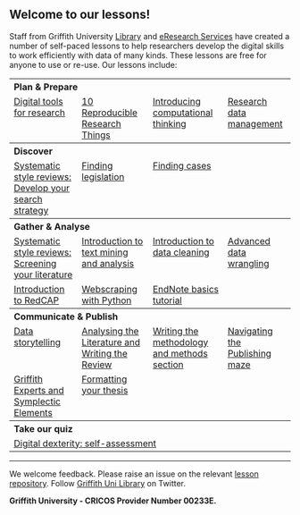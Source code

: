 <HTML>
<head> </head>
<body>

<h2>Welcome to our lessons!</h2>

<p>Staff from Griffith University <a href="https://www.griffith.edu.au/library">Library</a> and <a href="https://www.griffith.edu.au/eresearch-services">eResearch Services</a> have created a number of self-paced lessons to help researchers develop the digital skills to work efficiently with data of many kinds. These lessons are free for anyone to use or re-use. Our lessons include:</p>
  
<table>
  <tr>
    <th colspan="4" align="left">Plan & Prepare</th>
  </tr>
  <tr>
    <td valign="top" align="left"><a href="https://griffithunilibrary.github.io/digital-tools/">Digital tools for research</a></td>
    <td valign="top" align="left"><a href="https://guereslib.github.io/ten-reproducible-research-things/">10 Reproducible Research Things</a></td>
    <td valign="top" align="left"><a href="https://griffithunilibrary.github.io/intro-computational-thinking/">Introducing computational thinking</a></td>
    <td valign="top" align="left"><a href="https://griffithunilibrary.github.io/research-data-management/">Research data management</a></td>   
  </tr>

  <tr>
    <th colspan="4" align="left">Discover</th>
  </tr>
  <tr> 
    <td valign="top" align="left"><a href="https://griffithunilibrary.github.io/SSR-Develop-your-search-strategy/">Systematic style reviews: Develop your search strategy</a></td>
    <td valign="top" align="left"><a href="https://griffithunilibrary.github.io/finding-legislation/#/">Finding legislation</a></td>
    <td valign="top" align="left"><a href="https://griffithunilibrary.github.io/finding-cases/#/">Finding cases</a></td>
    <td> </td>
  </tr>
  <tr>
  <th colspan="4" align="left">Gather & Analyse</th>  
  </tr>
  <tr>
    <td valign="top" align="left"><a href="https://griffithunilibrary.github.io/systematic-review-screening/">Systematic style reviews: Screening your literature</a></td>
    <td valign="top" align="left"><a href="https://griffithunilibrary.github.io/intro-text-mining-analysis/">Introduction to text mining and analysis</a></td>
    <td valign="top" align="left"><a href="https://griffithunilibrary.github.io/data-cleaning-intro/">Introduction to data cleaning</a></td>
    <td valign="top" align="left"><a href="https://griffithunilibrary.github.io/advanced-data-wrangle-2/">Advanced data wrangling</a></td>
  </tr>
  
  <tr>
     <td valign="top" align="left"><a href="https://griffithunilibrary.github.io/redcap-intro/">Introduction to RedCAP</a></td>
     <td valign="top" align="left"><a href="https://gu-eresearch.github.io/web_scraping_workshop/">Webscraping with Python</a></td>
    <td valign="top" align="left"><a href="https://griffithunilibrary.github.io/EndNote-Basics-Tutorial/">EndNote basics tutorial</a></td>
  </tr>
  <tr>
  <th colspan="4" align="left">Communicate & Publish</th>  
  </tr>
  <tr>
    <td valign="top" align="left"><a href="https://griffithunilibrary.github.io/data-storytelling/">Data storytelling</a></td>
    <td valign="top" align="left"><a href="https://griffithunilibrary.github.io/Analysing-the-Literature-and-Writing-the-Review/">Analysing the Literature and Writing the Review</a></td>
    <td valign="top" align="left"><a href="https://griffithunilibrary.github.io/writing-methodology-methods/">Writing the methodology and methods section</a></td>
    <td valign="top" align="left"><a href="https://griffithunilibrary.github.io/publishing-maze/">Navigating the Publishing maze</a></td>
  </tr> 
   <tr>
    <td valign="top" align="left"><a href="https://griffithunilibrary.github.io/Griffith-Experts-and-Symplectic-Elements/">Griffith Experts and Symplectic Elements</a></td>
    <td valign="top" align="left"><a href="https://griffithunilibrary.github.io/formatting-your-thesis/">Formatting your thesis</a></td>
  </tr> 
  <tr>
  <th colspan="4" align="left">Take our quiz</th>  
  </tr>
  <tr>
   <td colspan="4" valign="top" align="left"><a href="https://griffithunilibrary.github.io/digital-dexterity//">Digital dexterity: self-assessment</a></td>
  </tr>
</table>

<hr>

<p>We welcome feedback. Please raise an issue on the relevant <a href="https://github.com/orgs/GriffithUniLibrary/repositories">lesson repository</a>. Follow <a href="https://twitter.com/GriffithLibrary">Griffith Uni Library</a> on Twitter.</p>

<strong>Griffith University - CRICOS Provider Number 00233E.</strong>

</body>
</HTML>
